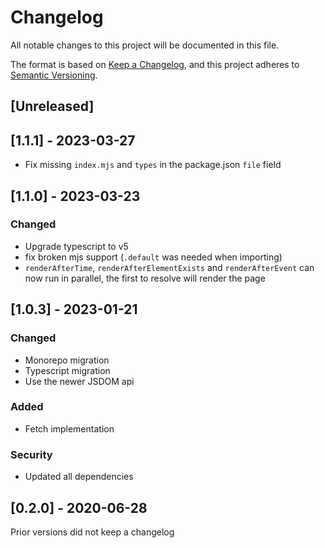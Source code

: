 # Changelog

All notable changes to this project will be documented in this file.

The format is based on [Keep a Changelog](https://keepachangelog.com/en/1.0.0/),
and this project adheres to [Semantic Versioning](https://semver.org/spec/v2.0.0.html).

## [Unreleased]

## [1.1.1] - 2023-03-27
- Fix missing `index.mjs` and `types` in the package.json `file` field

## [1.1.0] - 2023-03-23

### Changed
- Upgrade typescript to v5
- fix broken mjs support (`.default` was needed when importing)
- `renderAfterTime`, `renderAfterElementExists` and `renderAfterEvent` can now run in parallel, the first to resolve will render the page

## [1.0.3] - 2023-01-21

### Changed
- Monorepo migration
- Typescript migration
- Use the newer JSDOM api

### Added
- Fetch implementation

### Security
- Updated all dependencies

## [0.2.0] - 2020-06-28

Prior versions did not keep a changelog
